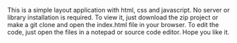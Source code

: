 This is a simple layout application with html, css and javascript.
No server or library installation is required.
To view it, just download the zip project or make a git clone and open the index.html file in your browser.
To edit the code, just open the files in a notepad or source code editor.
Hope you like it.

